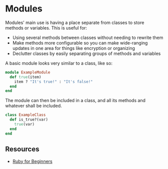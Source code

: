 # Modules

Modules' main use is having a place separate from classes to store methods or variables. This is useful for:

* Using several methods between classes without needing to rewrite them
* Make methods more configurable so you can make wide-ranging updates in one area for things like encryption or organizing
* Declutter classes by easily separating groups of methods and variables

A basic module looks very similar to a class, like so:

```ruby
module ExampleModule
  def true(item)
    item ? "It's true!" : "It's false!"
  end
end
```

The module can then be included in a class, and all its methods and whatever shall be included.

```ruby
class ExampleClass
  def is_true?(var)
    true(var)
  end
end
```

## Resources

* [Ruby for Beginners](http://ruby-for-beginners.rubymonstas.org/advanced/modules.html)
